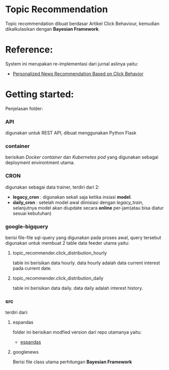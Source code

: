 # Topic Recommendation

Topic recommendation dibuat berdasar Artikel Click Behaviour, kemudian dikalkulasikan dengan **Bayesian Framework**.

# Reference:
System ini merupakan re-implementasi dari jurnal aslinya yaitu:

* [Personalized News Recommendation Based on Click Behavior](https://static.googleusercontent.com/media/research.google.com/en//pubs/archive/35599.pdf)

# Getting started:
Penjelasan folder:

### API
digunakan untuk REST API, dibuat menggunakan Python Flask

### container
berisikan *Docker container* dan *Kubernetes pod* yang digunakan sebagai deployment environtment utama.

### CRON
digunakan sebagai data trainer, terdiri dari 2:
- **legacy_cron** : digunakan sekali saja ketika insiasi **model**.
- **daily_cron** : setelah model awal diinisiasi dengan *legacy_train*, selanjutnya model akan diupdate secara **online** per-jam(atau bisa diatur sesuai kebutuhan)

### google-bigquery
berisi file-file sql-query yang digunakan pada proses awal, query tersebut digunakan untuk membuat 2 table data feeder utama yaitu:
1. topic_recommender.click_distribution_hourly

    table ini berisikan data hourly. data hourly adalah data current interest pada current date.

2. topic_recommender.click_distribution_daily

    table ini berisikan data daily. data daily adalah interest history.

### src
terdiri dari:
1. espandas

    folder ini berisikan modfied version dari repo utamanya yaitu:

    * [espandas](https://github.com/dashaub/espandas)

2. googlenews

    Berisi file class utama perhitungan **Bayesian Framework**
